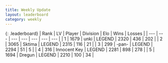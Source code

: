 ```yaml
---
title: Weekly Update
layout: leaderboard
category: weekly
---
```


{: .leaderboard}
| Rank | LV | Player | Division | Elo | Wins | Losses |
| --- | --- | --- | --- | --- | --- | --- |
| <span data-change="4">1</span> | 1679 | <span title="ID: 692745">unki</span> | LEGEND | <span data-change="123">2320</span> | <span data-change="112">436</span> | <span data-change="29">202</span> |
| <span data-change="-1">2</span> | 3065 | <span title="ID: 353063">Sktima</span> | LEGEND | <span data-change="13">2315</span> | <span data-change="27">116</span> | <span data-change="5">21</span> |
| <span data-change="5">3</span> | 299 | <span title="ID: 719486">-pan-</span> | LEGEND | <span data-change="129">2294</span> | <span data-change="27">51</span> | <span data-change="4">5</span> |
| <span data-change="-2">4</span> | 316 | <span title="ID: 773025">Innocent Key</span> | LEGEND | <span data-change="23">2281</span> | <span data-change="272">898</span> | <span data-change="78">278</span> |
| <span data-change="1">5</span> | 1694 | <span title="ID: 337810">Dregun</span> | LEGEND | <span data-change="34">2210</span> | <span data-change="15">100</span> | <span data-change="4">34</span> |